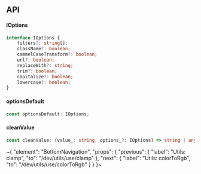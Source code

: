 

## API

#### IOptions

```ts
interface IOptions {
    filters?: string[];
    className?: boolean;
    cammelCaseTransform?: boolean;
    url?: boolean;
    replaceWith?: string;
    trim?: boolean;
    capitalize?: boolean;
    lowercase?: boolean;
}
```

#### optionsDefault

```ts
const optionsDefault: IOptions;
```

#### cleanValue

```ts
const cleanValue: (value_: string, options_?: IOptions) => string | any;
```


~{
  "element": "BottomNavigation",
  "props": {
    "previous": {
      "label": "Utils: clamp",
      "to": "/dev/utils/use/clamp"
    },
    "next": {
      "label": "Utils: colorToRgb",
      "to": "/dev/utils/use/colorToRgb"
    }
  }
}~